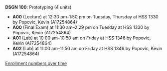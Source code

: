 **DSGN 100**: Prototyping (4 units)

- **A00** (Lecture) at 12:30 pm–1:50 pm on Tuesday, Thursday at HSS 1330 by Popovic, Kevin (A17254864)
- **A00** (Final Exam) at 11:30 am–2:29 pm on Tuesday at HSS 1330 by Popovic, Kevin (A17254864)
- **A01** (Lab) at 10:00 am–10:50 am on Friday at HSS 1346 by Popovic, Kevin (A17254864)
- **A02** (Lab) at 11:00 am–11:50 am on Friday at HSS 1346 by Popovic, Kevin (A17254864)

[Enrollment numbers over time](./DSGN100.tsv)
